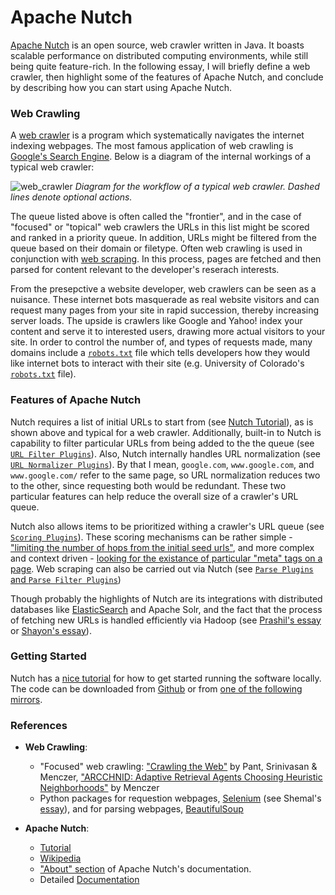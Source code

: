 # Apache Nutch

[Apache Nutch](http://nutch.apache.org) is an open source, web crawler written in Java. It boasts scalable performance on distributed computing environments, while still being quite feature-rich. In the following essay, I will briefly define a web crawler, then highlight some of the features of Apache Nutch, and conclude by describing how you can start using Apache Nutch.

### Web Crawling

A [web crawler](https://en.wikipedia.org/wiki/Web_crawler) is a program which systematically navigates the internet indexing webpages. The most famous application of web crawling is [Google's Search Engine](https://www.google.com/search/howsearchworks/crawling-indexing/). Below is a diagram of the internal workings of a typical web crawler:

![web_crawler](https://user-images.githubusercontent.com/6633242/36811402-e6aa7554-1c8a-11e8-95b6-1f066fbbb5f6.png)
_Diagram for the workflow of a typical web crawler. Dashed lines denote optional actions._

The queue listed above is often called the "frontier", and in the case of "focused" or "topical" web crawlers the URLs in this list might be scored and ranked in a priority queue. In addition, URLs might be filtered from the queue based on their domain or filetype. Often web crawling is used in conjunction with [web scraping](https://en.wikipedia.org/wiki/Web_scraping). In this process, pages are fetched and then parsed for content relevant to the developer's reserach interests.

From the presepctive a website developer, web crawlers can be seen as a nuisance. These internet bots masquerade as real website visitors and can request many pages from your site in rapid succession, thereby increasing server loads. The upside is crawlers like Google and Yahoo! index your content and serve it to interested users, drawing more actual visitors to your site. In order to control the number of, and types of requests made, many domains include a [`robots.txt`](https://en.wikipedia.org/wiki/Robots_exclusion_standard) file which tells developers how they would like internet bots to interact with their site (e.g. University of Colorado's [`robots.txt`](https://www.colorado.edu/robots.txt) file).

### Features of Apache Nutch

Nutch requires a list of initial URLs to start from (see [Nutch Tutorial](https://wiki.apache.org/nutch/NutchTutorial#Introduction)), as is shown above and typical for a web crawler. Additionally, built-in to Nutch is capability to filter particular URLs from being added to the the queue (see [`URL Filter Plugins`](http://nutch.apache.org/apidocs/apidocs-1.14/index.html)). Also, Nutch internally handles URL normalization (see [`URL Normalizer Plugins`](http://nutch.apache.org/apidocs/apidocs-1.14/index.html)). By that I mean, `google.com`, `www.google.com`, and `www.google.com/` refer to the same page, so URL normalization reduces two to the other, since requesting both would be redundant. These two particular features can help reduce the overall size of a crawler's URL queue.

Nutch also allows items to be prioritized withing a crawler's URL queue (see [`Scoring Plugins`](http://nutch.apache.org/apidocs/apidocs-1.14/index.html)). These scoring mechanisms can be rather simple - ["limiting the number of hops from the initial seed urls"](http://nutch.apache.org/apidocs/apidocs-1.14/org/apache/nutch/scoring/depth/package-summary.html), and more complex and context driven - [looking for the existance of particular "meta" tags on a page](http://nutch.apache.org/apidocs/apidocs-1.14/org/apache/nutch/scoring/urlmeta/package-summary.html). Web scraping can also be carried out via Nutch (see [`Parse Plugins` and `Parse Filter Plugins`](http://nutch.apache.org/apidocs/apidocs-1.14/index.html))

Though probably the highlights of Nutch are its integrations with distributed databases like [ElasticSearch](https://github.com/kenbod/5828_S18/wiki/Elasticsearch:-Overview) and Apache Solr, and the fact that the process of fetching new URLs is handled efficiently via Hadoop (see [Prashil's essay](https://github.com/kenbod/5828_S18/wiki/Hadoop:-Overview) or [Shayon's essay](https://github.com/kenbod/5828_S18/wiki/Scheduling-Algorithms-in-Hadoop)). 

### Getting Started

Nutch has a [nice tutorial](https://wiki.apache.org/nutch/NutchTutorial) for how to get started running the software locally. The code can be downloaded from [Github](https://github.com/apache/nutch) or from [one of the following mirrors](http://www.apache.org/dyn/closer.cgi/nutch/).

### References
- **Web Crawling**:
	- "Focused" web crawling: ["Crawling the Web"](http://www.divms.uiowa.edu/~psriniva/Papers/crawlingFinal.pdf) by Pant, Srinivasan & Menczer, ["ARCCHNID: Adaptive Retrieval Agents Choosing Heuristic Neighborhoods"](https://dl.acm.org/citation.cfm?id=657140) by Menczer
	- Python packages for requestion webpages, [Selenium](http://selenium-python.readthedocs.io) (see Shemal's [essay](https://github.com/kenbod/5828_S18/wiki/Selenium-Framework:Overview)), and for parsing webpages, [BeautifulSoup](https://www.crummy.com/software/BeautifulSoup/)

- **Apache Nutch**:
	- [Tutorial](https://wiki.apache.org/nutch/NutchTutorial)
	- [Wikipedia](https://en.wikipedia.org/wiki/Apache_Nutch)
	- ["About" section](https://wiki.apache.org/nutch/FrontPage#What_is_Apache_Nutch.3F) of Apache Nutch's documentation.
	- Detailed [Documentation](http://nutch.apache.org/apidocs/apidocs-1.14/index.html)